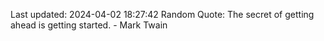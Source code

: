Last updated: 2024-04-02 18:27:42
Random Quote: The secret of getting ahead is getting started. - Mark Twain
